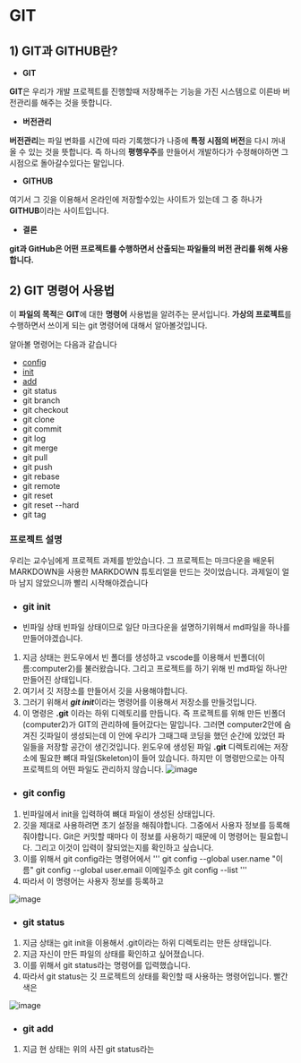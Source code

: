 # GIT

## 1) GIT과 GITHUB란?
* **GIT**

**GIT**은 우리가 개발 프로젝트를 진행할때 저장해주는 기능을 가진 시스템으로 이른바 버전관리를 해주는 것을 뜻합니다.

* **버전관리**

**버전관리**는 파일 변화를 시간에 따라 기록했다가 나중에 **특정 시점의 버전**을 다시 꺼내올 수 있는 것을 뜻합니다. 즉 하나의 **평행우주**를 만들어서 개발하다가 수정해야하면 그 시점으로 돌아갈수있다는 말입니다.

* **GITHUB**

여기서 그 깃을 이용해서 온라인에 저장할수있는 사이트가 있는데 그 중 하나가 **GITHUB**이라는 사이트입니다.

* **결론**

**git과 GitHub은 어떤 프로젝트를 수행하면서 산출되는 파일들의 버전 관리를 위해 사용합니다.**

## 2) GIT 명령어 사용법

 이 **파일의 목적**은 **GIT**에 대한 **명령어** 사용법을 알려주는 문서입니다. **가상의 프로젝트**를 수행하면서 쓰이게 되는 git 명령어에 대해서 알아볼것입니다.

 알아볼 명령어는 다음과 같습니다
* [config](#git-config)
* [init](#git-init)
* [add](#git-add)
* git status
* git branch
* git checkout
* git clone
* git commit
* git log
* git merge
* git pull
* git push
* git rebase
* git remote
* git reset
* git reset --hard
* git tag

### 프로젝트 설명

우리는 교수님에게 프로젝트 과제를 받았습니다. 그 프로젝트는 마크다운을 배운뒤 MARKDOWN을 사용한 MARKDOWN 튜토리얼을 만드는 것이었습니다. 과제일이 얼마 남지 않았으니까 빨리 시작해야겠습니다

* ### git init

* 빈파일 상태
빈파일 상태이므로 일단 마크다운을 설명하기위해서 md파일을 하나를 만들어야겠습니다.

1. 지금 상태는 윈도우에서 빈 폴더를 생성하고 vscode를 이용해서 빈폴더(이름:computer2)를 불러왔습니다. 그리고 프로젝트를 하기 위해 빈 md파일 하나만 만들어진 상태입니다.
2. 여기서 깃 저장소를 만들어서 깃을 사용해야합니다.
3. 그러기 위해서 ***git init***이라는 명령어를 이용해서 저장소를 만들것입니다.
4. 이 명령은 **.git** 이라는 하위 디렉토리를 만듭니다. 즉 프로젝트를 위해 만든 빈폴더(computer2)가 GIT의 관리하에 들어갔다는 말입니다. 그러면 computer2안에 숨겨진 깃파일이 생성되는데 이 안에 우리가 그때그때 코딩을 했던 순간에 있었던 파일들을 저장할 공간이 생긴것입니다. 윈도우에 생성된 파일 **.git** 디렉토리에는 저장소에 필요한 뼈대 파일(Skeleton)이 들어 있습니다. 하지만 이 명령만으로는 아직 프로젝트의 어떤 파일도 관리하지 않습니다.
![image](https://user-images.githubusercontent.com/53222742/117339147-5fe6d900-aeda-11eb-8508-411c971bb08a.png)

* ### git config
1. 빈파일에서 init을 입력하여 뼈대 파일이 생성된 상태입니다.
2. 깃을 제대로 사용하려면 초기 설정을 해줘야합니다. 그중에서 사용자 정보를 등록해줘야합니다. Git은 커밋할 때마다 이 정보를 사용하기 때문에 이 명령어는 필요합니다. 그리고 이것이 입력이 잘되었는지를 확인하고 싶습니다.
3. 이를 위해서 git config라는 명령어에서 
'''
git config --global user.name "이름"
git config --global user.email 이메일주소
git config --list
'''
5. 따라서 이 명령어는 사용자 정보를 등록하고 

![image](https://user-images.githubusercontent.com/53222742/117341480-1fd52580-aedd-11eb-8a29-8f40ff60905a.png)

* ### git status

1. 지금 상태는 git init을 이용해서 .git이라는 하위 디렉토리는 만든 상태입니다.
2. 지금 자신이 만든 파일의 상태를 확인하고 싶어졌습니다.
3. 이를 위해서 git status라는 명령어를 입력했습니다.
4. 따라서 git status는 깃 프로젝트의 상태를 확인할 때 사용하는 명령어입니다. 빨간색은 

![image](https://user-images.githubusercontent.com/53222742/117343167-fae1b200-aede-11eb-9be1-58b21d906096.png)

* ### git add

1. 지금 현 상태는 위의 사진 git status라는 
